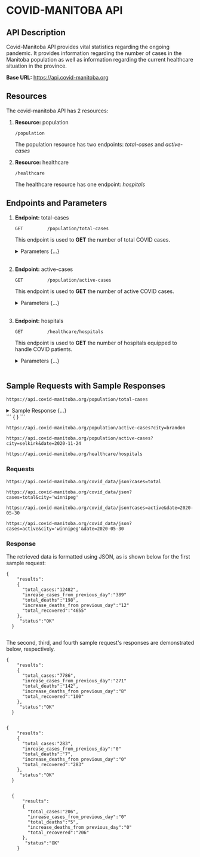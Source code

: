 # COVID-MANITOBA API

## API Description

Covid-Manitoba API provides vital statistics regarding the ongoing pandemic. It provides information regarding the number of cases in the Manitoba population as well as information regarding the current healthcare situation in the province.

**Base URL:** https://api.covid-manitoba.org


## Resources

The covid-manitoba API has 2 resources:

1. **Resource:** population
    ```
    /population
   ```
    
    The population resource has two endpoints: *total-cases* and *active-cases*
    

2. **Resource:** healthcare
    ```
    /healthcare
   ```

    The healthcare resource has one endpoint: *hospitals*


## Endpoints and Parameters

1. **Endpoint:** total-cases
     ```
    GET         /population/total-cases
   ```

    This endpoint is used to **GET** the number of total COVID cases.
    
    <details>
        <summary>Parameters {...} </summary>


    | Parameter Name | Required / Optional | Default value | Description | Example |
    | ------ | ---------- | --- | --- | --- |
    | Date  | Optional | If no date is provided, total cases will be shown right from the beginning till today | Filter total cases by a specific date (in YYYY-MM-DD format) | 2020-11-12 |
    | City | Optional | If a city is not specified, total cases for the entire province will be shown | Filter total cases by a specific city in Manitoba | winnipeg |

    ---

    </details>
    
    <br>

2. **Endpoint:** active-cases

     ```
    GET         /population/active-cases
   ```
    
    This endpoint is used to **GET** the number of active COVID cases.

    <details>
        <summary>Parameters {...} </summary>


    | Parameter Name | Required / Optional | Default value | Description | Example |
    | ------ | ---------- | --- | --- | --- |
    | Date  | Optional | If no date is provided, active cases will be shown right from the beginning till today | Filter active cases by a specific date (in YYYY-MM-DD format) | 2020-11-12 |
    | City | Optional | If a city is not specified, active cases for the entire province will be shown | Filter active cases by a specific city in Manitoba | winnipeg

    ---

    </details>
    
    <br>


3. **Endpoint:** hospitals

     ```
    GET         /healthcare/hospitals
   ```


    This endpoint is used to **GET** the number of hospitals equipped to handle COVID patients.

    <details>
    <summary> Parameters {...} </summary>
    

    This endpoint supports no parameters.


    </details>
    
     <br>


## Sample Requests with Sample Responses

```
https://api.covid-manitoba.org/population/total-cases
```

<details>
    <summary> Sample Response {...} </summary>
    
</details>
    ```
    {
    }
    ```


    


```
https://api.covid-manitoba.org/population/active-cases?city=brandon
```

```
https://api.covid-manitoba.org/population/active-cases?city=selkirk&date=2020-11-24
```

```
https://api.covid-manitoba.org/healthcare/hospitals
```

### Requests
```
https://api.covid-manitoba.org/covid_data/json?cases=total

https://api.covid-manitoba.org/covid_data/json?cases=total&city='winnipeg'            

https://api.covid-manitoba.org/covid_data/json?cases=active&date=2020-05-30

https://api.covid-manitoba.org/covid_data/json?cases=active&city='winnipeg'&date=2020-05-30

```


### Response

The retrieved data is formatted using JSON, as is shown below for the first sample request:


  ```
  {                       
      "results":                          
      {                                        
        "total_cases:"12482",                                
        "inrease_cases_from_previous_day":"389"                      
        "total_deaths":"198",                      
        "increase_deaths_from previous_day":"12"                   
        "total_recovered":"4655"                           
      },                           
       "status":"OK"                                      
    }        
    
  ```
The second, third, and fourth sample request's responses are demonstrated below, respectively.


  ```
  {                       
      "results":                          
      {                                        
        "total_cases:"7786",                                
        "inrease_cases_from_previous_day":"271"                      
        "total_deaths":"142",                      
        "increase_deaths_from previous_day":"8"                   
        "total_recovered":"100"                           
      },                           
       "status":"OK"                                      
    }        
    
  ```
  ```
  {                       
      "results":                          
      {                                        
        "total_cases:"283",                                
        "inrease_cases_from_previous_day":"0"                      
        "total_deaths":"7",                      
        "increase_deaths_from previous_day":"0"                   
        "total_recovered":"283"                           
      },                           
       "status":"OK"                                      
    }        
    
  ```
```
  {                       
      "results":                          
      {                                        
        "total_cases:"206",                                
        "inrease_cases_from_previous_day":"0"                      
        "total_deaths":"5",                      
        "increase_deaths_from previous_day":"0"                   
        "total_recovered":"206"                           
      },                           
       "status":"OK"                                      
    }        
    
  ```
